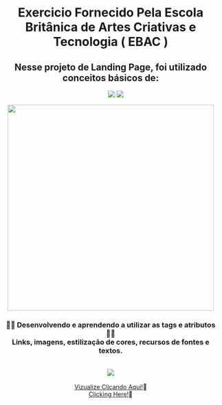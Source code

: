 <div align="center">
<h1>Exercicio Fornecido Pela Escola Britânica de Artes Criativas e Tecnologia ( EBAC )</h1>
<h2>Nesse projeto de Landing Page, foi utilizado conceitos básicos de:</h2>
<ul>
<img src="https://img.shields.io/badge/css3-%231572B6.svg?style=for-the-badge&logo=css3&logoColor=white"/>
<img src="https://img.shields.io/badge/html5-%23E34F26.svg?style=for-the-badge&logo=html5&logoColor=white"/>
</ul>
<img src="https://repository-images.githubusercontent.com/614520445/5fdd31d4-abf0-429c-adff-0f9d6ad7e03d" width="480px">
<h3>👩‍💻 Desenvolvendo e aprendendo a utilizar as tags e atributos 👩‍💻 <br>
 Links, imagens, estilização de cores, recursos de fontes e textos.</h3><br>
<img src="http://img.shields.io/static/v1?label=STATUS&message=CONCLUIDO%20COM%20SUCESSO&color=GREEN&style=for-the-badge"/><br>
<br>
<a href="https://ingritedaiane.github.io/EBAC/" target_="blank"> Vizualize Clicando Aqui!</a>📌<br>
<a href="https://ingritedaiane.github.io/EBAC/" target_="blank"> Clicking Here!</a>📌
</div>
